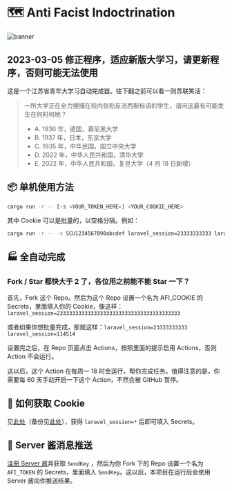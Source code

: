 # 🗺 Anti Facist Indoctrination

![banner](https://socialify.git.ci/lixiang810/AntiFacistIndoctrination/image?description=1&font=KoHo&forks=1&issues=1&language=1&name=1&owner=1&pattern=Circuit%20Board&pulls=1&stargazers=1&theme=Dark)

## 2023-03-05 修正程序，适应新版大学习，请更新程序，否则可能无法使用

这是一个江苏省青年大学习自动完成器。往下翻之前可以看一则苏联笑话：

> 一所大学正在全力搜捕在校内张贴反法西斯标语的学生，请问这最有可能发生在何时何地？
>
> - A. 1936 年，德国，慕尼黑大学
> - B. 1937 年，日本，东京大学
> - C. 1935 年，中华民国，国立中央大学
> - D. 2022 年，中华人民共和国，清华大学
> - E. 2022 年，中华人民共和国，复旦大学（4 月 18 日新增）

## 📦 单机使用方法

```bash
cargo run -r -- [-s <YOUR_TOKEN_HERE>] <YOUR_COOKIE_HERE>
```

其中 Cookie 可以是批量的，以空格分隔。例如：

```bash
cargo run -r -- -s SCU1234567890abcdef laravel_session=23333333333 laravel_session=114514
```

## 🏭 全自动完成

### Fork / Star 都快大于 2 了，各位用之前能不能 Star 一下？

首先，Fork 这个 Repo。然后为这个 Repo 设置一个名为 AFI_COOKIE 的 Secrets，里面填入你的 Cookie，像这样：`laravel_session=2333333333333333333333333333333333333333`

或者如果你想批量完成，那就这样：`laravel_session=23333333333 laravel_session=114514`

设置完之后，在 Repo 页面点击 Actions，按照里面的提示启用 Actions，否则 Action 不会运行。

这以后，这个 Action 在每周一 18 时会运行，帮你完成任务。值得注意的是，你需要每 60 天手动开启一下这个 Action，不然会被 GitHub 暂停。

## 🍪 如何获取 Cookie

见[此处](https://yuzaii.github.io/archives/c59a0c1a.html)（备份见[此处](https://web.archive.org/web/20230306140515/https://yuzaii.github.io/archives/c59a0c1a.html)），获得 `laravel_session=*` 后即可填入 Secrets。

## 📱 Server 酱消息推送

[注册 Server 酱](https://sct.ftqq.com/)并获取 `SendKey` ，然后为你 Fork 下的 Repo 设置一个名为 `AFI_TOKEN` 的 Secrets，里面填入 `SendKey`。这以后，本项目在运行后会使用 Server 酱向你推送结果。
